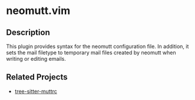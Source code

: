 # neomutt.vim

## Description

This plugin provides syntax for the neomutt configuration file. In addition,
it sets the mail filetype to temporary mail files created by neomutt when
writing or editing emails.

## Related Projects

- [tree-sitter-muttrc](https://github.com/neomutt/tree-sitter-muttrc)
